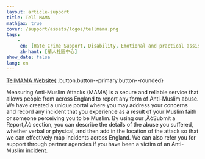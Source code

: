 ```yaml
---
layout: article-support
title: Tell MAMA
mathjax: true
cover: /support/assets/logos/tellmama.png
tags:
    -
     en: [Hate Crime Support, Disability, Emotional and practical assistance]
     zh-hant: [華人社區中心]
show_date: false
lang: en
---
```


[TellMAMA Website](https://tellmamauk.org){:.button.button--primary.button--rounded}

Measuring Anti-Muslim Attacks (MAMA) is a secure and reliable service that allows people from across England to report any form of Anti-Muslim abuse. We have created a unique portal where you may address your concerns and record any incident that you experience as a result of your Muslim faith or someone perceiving you to be Muslim. By using our ‚ÄòSubmit a Report‚Äò section, you can describe the details of the abuse you suffered, whether verbal or physical, and then add in the location of the attack so that we can effectively map incidents across England. We can also refer you for support through partner agencies if you have been a victim of an Anti-Muslim incident.
